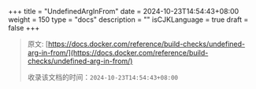 +++
title = "UndefinedArgInFrom"
date = 2024-10-23T14:54:43+08:00
weight = 150
type = "docs"
description = ""
isCJKLanguage = true
draft = false
+++

> 原文: [https://docs.docker.com/reference/build-checks/undefined-arg-in-from/](https://docs.docker.com/reference/build-checks/undefined-arg-in-from/)
>
> 收录该文档的时间：`2024-10-23T14:54:43+08:00`
